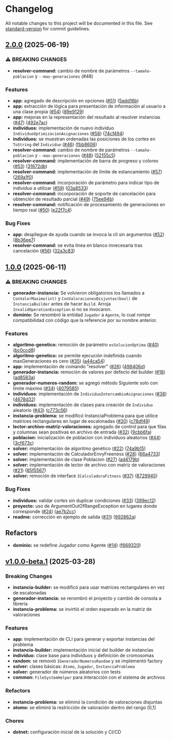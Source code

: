 # Changelog

All notable changes to this project will be documented in this file. See [standard-version](https://github.com/conventional-changelog/standard-version) for commit guidelines.

## [2.0.0](https://github.com/DerivadaDX/cc-cli/compare/v1.0.0...v2.0.0) (2025-06-19)


### ⚠ BREAKING CHANGES

* **resolver-command:** cambio de nombre de parámetros `--tamaño-poblacion` y `--max-generaciones` (#48)

### Features

* **app:** agregado de descripción en opciones ([#51](https://github.com/DerivadaDX/cc-cli/issues/51)) ([5add16b](https://github.com/DerivadaDX/cc-cli/commit/5add16b9d61a8cd590b11e3f142bbc8ce74df310))
* **app:** extracción de lógica para presentación de información al usuario a una clase propia ([#54](https://github.com/DerivadaDX/cc-cli/issues/54)) ([89e9129](https://github.com/DerivadaDX/cc-cli/commit/89e9129142bea6958d9859377897a78ab6c00be3))
* **app:** mejoras en la representación del resultado al resolver instancias ([#47](https://github.com/DerivadaDX/cc-cli/issues/47)) ([492e7ac](https://github.com/DerivadaDX/cc-cli/commit/492e7ac24f2ebe5385430646bcd94ec04af70007))
* **individuos:** implementación de nuevo individuo `IndividuoOptimizacionAsignaciones` ([#58](https://github.com/DerivadaDX/cc-cli/issues/58)) ([74cf494](https://github.com/DerivadaDX/cc-cli/commit/74cf49458c8d9a7ed42fd464a8c3a52a0064578a))
* **individuos:** se muestran ordenadas las posiciones de los cortes en `ToString` del `Individuo` ([#46](https://github.com/DerivadaDX/cc-cli/issues/46)) ([fbb8606](https://github.com/DerivadaDX/cc-cli/commit/fbb8606dd7e17e56fdeab709edd2fbead10e352a))
* **resolver-command:** cambio de nombre de parámetros `--tamaño-poblacion` y `--max-generaciones` ([#48](https://github.com/DerivadaDX/cc-cli/issues/48)) ([52155c5](https://github.com/DerivadaDX/cc-cli/commit/52155c5b65090ac3e8bedc4d23e65a483e9e9b1a))
* **resolver-command:** implementación de barra de progreso y colores ([#53](https://github.com/DerivadaDX/cc-cli/issues/53)) ([31672db](https://github.com/DerivadaDX/cc-cli/commit/31672dbbed12b24560cd31d57d5212d103f21003))
* **resolver-command:** implementación de límite de estancamiento ([#57](https://github.com/DerivadaDX/cc-cli/issues/57)) ([269a1f0](https://github.com/DerivadaDX/cc-cli/commit/269a1f054240a54bb1ebd092b386ad49be6c7ba6))
* **resolver-command:** incorporación de parámetro para indicar tipo de individuo a utilizar ([#59](https://github.com/DerivadaDX/cc-cli/issues/59)) ([03a8533](https://github.com/DerivadaDX/cc-cli/commit/03a8533ec05958b9aae19a1d954cdd6511188679))
* **resolver-command:** incorporación de soporte de cancelación para obtención de resultado parcial ([#49](https://github.com/DerivadaDX/cc-cli/issues/49)) ([75ee94b](https://github.com/DerivadaDX/cc-cli/commit/75ee94b37b1f6e45afbb0bd2c8f0203f699ba273))
* **resolver-command:** notificación de procesamiento de generaciones en tiempo real ([#50](https://github.com/DerivadaDX/cc-cli/issues/50)) ([e22f7c4](https://github.com/DerivadaDX/cc-cli/commit/e22f7c4cdce87481325cf950bea326bd1170f302))

### Bug Fixes

* **app:** despliegue de ayuda cuando se invoca la cli sin argumentos ([#52](https://github.com/DerivadaDX/cc-cli/issues/52)) ([8b36ee7](https://github.com/DerivadaDX/cc-cli/commit/8b36ee70b6c95f6eb83aded184ac9c64fa12bc23))
* **resolver-command:** se evita línea en blanco innecesaria tras cancelación ([#56](https://github.com/DerivadaDX/cc-cli/issues/56)) ([32a3c83](https://github.com/DerivadaDX/cc-cli/commit/32a3c83f8b2b64ddfad4820787159fc6690cb583))

## [1.0.0](https://github.com/DerivadaDX/cc-cli/compare/v1.0.0-beta.1...v1.0.0) (2025-06-11)

### ⚠ BREAKING CHANGES

* **generador-instancia:** Se volvieron obligatorios los llamados a `ConValorMaximo(int)` y `ConValoracionesDisjuntas(bool)` de `InstanciaBuilder` antes de hacer `Build`. Arroja `InvalidOperationException` si no se invocaron.
* **dominio:** Se renombró la entidad `Jugador` a `Agente`, lo cual rompe compatibilidad con código que la referencie por su nombre anterior.

### Features

* **algoritmo-genetico:** remoción de parámetro `esSolucionOptima` ([#40](https://github.com/DerivadaDX/cc-cli/issues/40)) ([bc0ccd8](https://github.com/DerivadaDX/cc-cli/commit/bc0ccd8dd10618efc27abd12a98edf8f2e3cf692))
* **algoritmo-genetico:** se permite ejecución indefinida cuando maxGeneraciones es cero ([#35](https://github.com/DerivadaDX/cc-cli/issues/35)) ([a44ca54](https://github.com/DerivadaDX/cc-cli/commit/a44ca546f47fbc8e58b42296ee064d7c7dae52b9))
* **app:** implementación de comando "resolver" ([#26](https://github.com/DerivadaDX/cc-cli/issues/26)) ([498406d](https://github.com/DerivadaDX/cc-cli/commit/498406d0842fcf94d62a8ad2e082b8b1e8ee8193))
* **generador-instancia:** remoción de valores por defecto del builder ([#18](https://github.com/DerivadaDX/cc-cli/issues/18)) ([ad8583a](https://github.com/DerivadaDX/cc-cli/commit/ad8583a0ba0ccc1f4877ce1598a49579cc04f4ad))
* **generador-numeros-random:** se agregó método Siguiente solo con límite máximo ([#34](https://github.com/DerivadaDX/cc-cli/issues/34)) ([4079585](https://github.com/DerivadaDX/cc-cli/commit/4079585cca38d4b8a6063aa4f7c4d8033451ad64))
* **individuos:** implementación de `IndividuoIntercambioAsignaciones` ([#38](https://github.com/DerivadaDX/cc-cli/issues/38)) ([4678d32](https://github.com/DerivadaDX/cc-cli/commit/4678d3221131ddeede24be07f253cefd61f9d9cb))
* **individuos:** implementación de clases para creación de `Individuo` aleatorio ([#43](https://github.com/DerivadaDX/cc-cli/issues/43)) ([c773c56](https://github.com/DerivadaDX/cc-cli/commit/c773c56933652484819e52fa91180fc27948c88f))
* **instancia-problema:** se modificó InstanciaProblema para que utilice matrices rectangulares en lugar de escalonadas ([#20](https://github.com/DerivadaDX/cc-cli/issues/20)) ([c78df49](https://github.com/DerivadaDX/cc-cli/commit/c78df4960ad18ac073a7f44797a498bf4ed39a97))
* **lector-archivo-matriz-valoraciones:** agregado de control para que filas y columnas sean positivas en archivo de entrada ([#32](https://github.com/DerivadaDX/cc-cli/issues/32)) ([9cbb6fa](https://github.com/DerivadaDX/cc-cli/commit/9cbb6faeed0ecdf0ae1b20c955547fd9f854eb88))
* **poblacion:** inicialización de poblacion con individuos aleatorios ([#44](https://github.com/DerivadaDX/cc-cli/issues/44)) ([3cf673c](https://github.com/DerivadaDX/cc-cli/commit/3cf673c728527b2cd11eaa0fa8119452898027d6))
* **solver:** implementación de algoritmo genético ([#22](https://github.com/DerivadaDX/cc-cli/issues/22)) ([74a9b15](https://github.com/DerivadaDX/cc-cli/commit/74a9b15ea7d4b4cca026e8ec9f5dafb5b56a4d1e))
* **solver:** implementación de CalculadorEnvyFreeness ([#28](https://github.com/DerivadaDX/cc-cli/issues/28)) ([66a4733](https://github.com/DerivadaDX/cc-cli/commit/66a4733ad48782f12fde479437e9111715687800))
* **solver:** implementación de clase Poblacion ([#27](https://github.com/DerivadaDX/cc-cli/issues/27)) ([ad4179b](https://github.com/DerivadaDX/cc-cli/commit/ad4179bacc13de42e40f6c5fc12e3b6536e73af7))
* **solver:** implementación de lector de archivo con matriz de valoraciones ([#21](https://github.com/DerivadaDX/cc-cli/issues/21)) ([85f5567](https://github.com/DerivadaDX/cc-cli/commit/85f5567d390d75dbd747ab031ecb4059cd434921))
* **solver:** remoción de interface `ICalculadoraFitness` ([#37](https://github.com/DerivadaDX/cc-cli/issues/37)) ([8729945](https://github.com/DerivadaDX/cc-cli/commit/87299453a8d527f80dfab8b405e6889b45a95c75))

### Bug Fixes

* **individuos:** validar cortes sin duplicar condiciones ([#33](https://github.com/DerivadaDX/cc-cli/issues/33)) ([399ec12](https://github.com/DerivadaDX/cc-cli/commit/399ec126f7f50d3e611d96ba627c3c58791695e9))
* **proyecto:** uso de ArgumentOutOfRangeException en lugares donde corresponde ([#24](https://github.com/DerivadaDX/cc-cli/issues/24)) ([ae7b2cc](https://github.com/DerivadaDX/cc-cli/commit/ae7b2cc9f93888f124eaa039faca863330413107))
* **readme:** corrección en ejemplo de salida ([#31](https://github.com/DerivadaDX/cc-cli/issues/31)) ([992862a](https://github.com/DerivadaDX/cc-cli/commit/992862a50f6c89dace1a31fd62599f6e3c19dea0))

## Refactors

* **dominio:** se redefine Jugador como Agente ([#14](https://github.com/DerivadaDX/cc-cli/issues/14)) ([f669320](https://github.com/DerivadaDX/cc-cli/commit/f6693208529f3970ec3ad8294d1b91dbcd7b54af))

## [v1.0.0-beta.1](https://github.com/DerivadaDX/cc-cli/compare/v0.0.0...v1.0.0-beta.1) (2025-03-28)

### Breaking Changes

* **instancia-builder:** se modificó para usar matrices rectangulares en vez de escalonadas
* **generador-instancia:** se renombró el proyecto y cambió de consola a librería
* **instancia-problema:** se invirtió el orden esperado en la matriz de valoraciones

### Features

* **app:** implementación de CLI para generar y exportar instancias del problema
* **instancia-builder:** implementación inicial del builder de instancias
* **individuo:** clase base para individuos y definición de cromosomas
* **random:** se removió `IGeneradorNumerosRandom` y se implementó factory
* **solver:** clases básicas: `Átomo`, `Jugador`, `InstanciaProblema`
* **solver:** generador de números aleatorios con tests
* **common:** `FileSystemHelper` para interacción con el sistema de archivos

### Refactors

* **instancia-problema:** se eliminó la condición de valoraciones disjuntas
* **atomo:** se eliminó la restricción de valoración dentro del rango [0,1]

### Chores

* **dotnet:** configuración inicial de la solución y CI/CD

